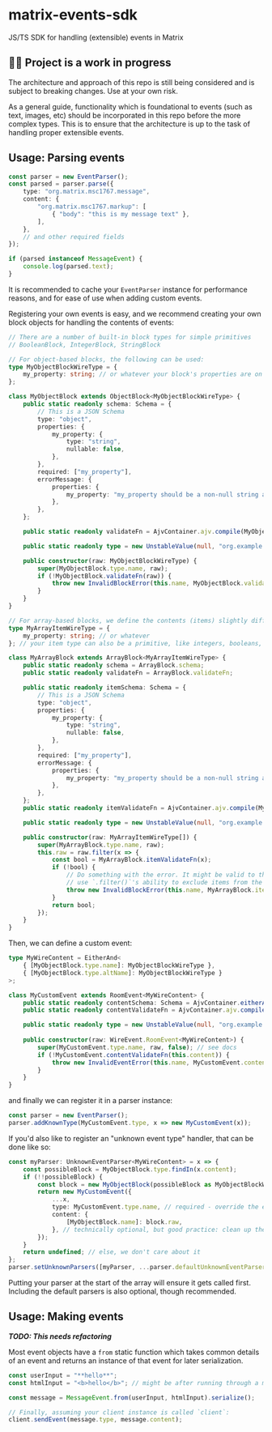 # matrix-events-sdk

JS/TS SDK for handling (extensible) events in Matrix

## 🚨🚨 Project is a work in progress

The architecture and approach of this repo is still being considered and is subject to breaking
changes. Use at your own risk.

As a general guide, functionality which is foundational to events (such as text, images, etc)
should be incorporated in this repo before the more complex types. This is to ensure that the
architecture is up to the task of handling proper extensible events.

## Usage: Parsing events

```typescript
const parser = new EventParser();
const parsed = parser.parse({
    type: "org.matrix.msc1767.message",
    content: {
        "org.matrix.msc1767.markup": [
            { "body": "this is my message text" },
        ],
    },
    // and other required fields
});

if (parsed instanceof MessageEvent) {
    console.log(parsed.text);
}
```

It is recommended to cache your `EventParser` instance for performance reasons, and for ease of use
when adding custom events.

Registering your own events is easy, and we recommend creating your own block objects for handling the
contents of events:

```typescript
// There are a number of built-in block types for simple primitives
// BooleanBlock, IntegerBlock, StringBlock

// For object-based blocks, the following can be used:
type MyObjectBlockWireType = {
    my_property: string; // or whatever your block's properties are on the wire
};

class MyObjectBlock extends ObjectBlock<MyObjectBlockWireType> {
    public static readonly schema: Schema = {
        // This is a JSON Schema
        type: "object",
        properties: {
            my_property: {
                type: "string",
                nullable: false,
            },
        },
        required: ["my_property"],
        errorMessage: {
            properties: {
                my_property: "my_property should be a non-null string and is required",
            },
        },
    };

    public static readonly validateFn = AjvContainer.ajv.compile(MyObjectBlock.schema);

    public static readonly type = new UnstableValue(null, "org.example.my_custom_block");

    public constructor(raw: MyObjectBlockWireType) {
        super(MyObjectBlock.type.name, raw);
        if (!MyObjectBlock.validateFn(raw)) {
            throw new InvalidBlockError(this.name, MyObjectBlock.validateFn.errors);
        }
    }
}

// For array-based blocks, we define the contents (items) slightly differently:
type MyArrayItemWireType = {
    my_property: string; // or whatever
}; // your item type can also be a primitive, like integers, booleans, and strings.

class MyArrayBlock extends ArrayBlock<MyArrayItemWireType> {
    public static readonly schema = ArrayBlock.schema;
    public static readonly validateFn = ArrayBlock.validateFn;

    public static readonly itemSchema: Schema = {
        // This is a JSON Schema
        type: "object",
        properties: {
            my_property: {
                type: "string",
                nullable: false,
            },
        },
        required: ["my_property"],
        errorMessage: {
            properties: {
                my_property: "my_property should be a non-null string and is required",
            },
        },
    };
    public static readonly itemValidateFn = AjvContainer.ajv.compile(MyArrayBlock.itemSchema);

    public static readonly type = new UnstableValue(null, "org.example.my_custom_block");

    public constructor(raw: MyArrayItemWireType[]) {
        super(MyArrayBlock.type.name, raw);
        this.raw = raw.filter(x => {
            const bool = MyArrayBlock.itemValidateFn(x);
            if (!bool) {
                // Do something with the error. It might be valid to throw, as we do here, or
                // use `.filter()`'s ability to exclude items from the final array.
                throw new InvalidBlockError(this.name, MyArrayBlock.itemValidateFn.errors);
            }
            return bool;
        });
    }
}
```

Then, we can define a custom event:

```typescript
type MyWireContent = EitherAnd<
    { [MyObjectBlock.type.name]: MyObjectBlockWireType },
    { [MyObjectBlock.type.altName]: MyObjectBlockWireType }
>;

class MyCustomEvent extends RoomEvent<MyWireContent> {
    public static readonly contentSchema: Schema = AjvContainer.eitherAnd(MyObjectBlock.type, MyObjectBlock.schema);
    public static readonly contentValidateFn = AjvContainer.ajv.compile(MyCustomEvent.contentSchema);

    public static readonly type = new UnstableValue(null, "org.example.my_custom_event");
    
    public constructor(raw: WireEvent.RoomEvent<MyWireContent>) {
        super(MyCustomEvent.type.name, raw, false); // see docs
        if (!MyCustomEvent.contentValidateFn(this.content)) {
            throw new InvalidEventError(this.name, MyCustomEvent.contentValidateFn.errors);
        }
    }
}
```

and finally we can register it in a parser instance:

```typescript
const parser = new EventParser();
parser.addKnownType(MyCustomEvent.type, x => new MyCustomEvent(x));
```

If you'd also like to register an "unknown event type" handler, that can be done like so:

```typescript
const myParser: UnknownEventParser<MyWireContent> = x => {
    const possibleBlock = MyObjectBlock.type.findIn(x.content);
    if (!!possibleBlock) {
        const block = new MyObjectBlock(possibleBlock as MyObjectBlockWireType);
        return new MyCustomEvent({
            ...x,
            type: MyCustomEvent.type.name, // required - override the event type
            content: {
                [MyObjectBlock.name]: block.raw,
            }, // technically optional, but good practice: clean up the event's content for handling.
        });
    }
    return undefined; // else, we don't care about it
};
parser.setUnknownParsers([myParser, ...parser.defaultUnknownEventParsers]);
```

Putting your parser at the start of the array will ensure it gets called first. Including the default parsers
is also optional, though recommended.

## Usage: Making events

<!-- ------------------------- -->
***TODO: This needs refactoring***
<!-- ------------------------- -->

Most event objects have a `from` static function which takes common details of an event
and returns an instance of that event for later serialization.

```typescript
const userInput = "**hello**";
const htmlInput = "<b>hello</b>"; // might be after running through a markdown processor

const message = MessageEvent.from(userInput, htmlInput).serialize();

// Finally, assuming your client instance is called `client`:
client.sendEvent(message.type, message.content);
```
